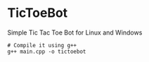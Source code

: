 # TicToeBot

Simple Tic Tac Toe Bot for Linux and Windows  

```
# Compile it using g++
g++ main.cpp -o tictoebot

```
